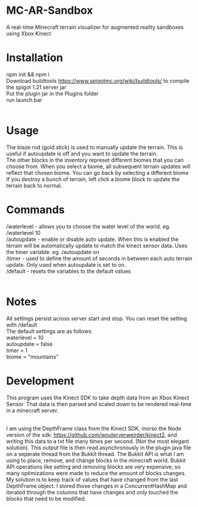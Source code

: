 # MC-AR-Sandbox
A real-time Minecraft terrain visualizer for augmented reality sandboxes using Xbox Kinect

# Installation
npm init && npm i <br>
Download buildtools https://www.spigotmc.org/wiki/buildtools/ to compile the spigot 1.21 server jar <br>
Put the plugin jar in the Plugins folder <br>
run launch.bar <br><br>

# Usage
The blaze rod (gold stick) is used to manually update the terrain. This is useful if autoupdate is off and you want to update the terrain. <br>
The other blocks in the inventory represet different biomes that you can choose from. When you select a biome, all subsequent terrain updates will reflect that chosen biome. You can go back by selecting a different biome <br>
If you destroy a bunch of terrain, left click a biome block to update the terrain back to normal. <br>

# Commands
/waterlevel <y level> - allows you to choose the water level of the world. eg. /waterlevel 10 <br>
/autoupdate <on or off> - enable or disable auto update. When this is enabled the terrain will be automatically update to match the kinect sensor data. Uses the timer variable. eg. /autoupdate on <br>
/timer <seconds> - used to define the amount of seconds in between each auto terrain update. Only used when autoupdate is set to on. <br>
/default - resets the variables to the default values <br><br>

# Notes
All settings persist across server start and stop. You can reset the setting with /default <br>
The default settings are as follows: <br>
waterlevel = 10 <br> 
autoupdate = false <br> 
timer = 1 <br> 
biome = "mountains" <br> 

# Development
This program uses the Kinect SDK to take depth data from an Xbox Kinect Sensor. That data is then parsed and scaled down to be rendered real-time in a minecraft server. <br><br>

I am using the DepthFrame class from the Kinect SDK, morso the Node version of the sdk: https://github.com/wouterverweirder/kinect2, and writing this data to a txt file many times per second. (Not the most elegant solution). This output file is then read asynchronously in the plugin java file on a seperate thread from the Bukkit thread. The Bukkit API is what I am using to place, remove, and change blocks in the minecraft world. Bukkit API operations like setting and removing blocks are very expensive, so many optimizations were made to reduce the amount of blocks changes. My solution is to keep track of values that have changed from the last DepthFrame object. I stored those changes in a ConcurrentHashMap and iterated through the columns that have changes and only touched the blocks that need to be modified.
